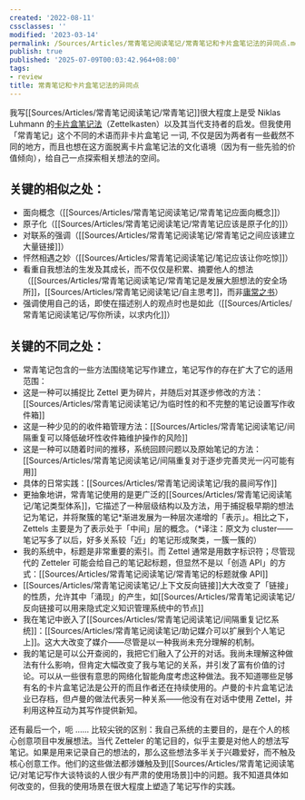 ```yaml
---
created: '2022-08-11'
cssclasses: ''
modified: '2023-03-14'
permalink: /Sources/Articles/常青笔记阅读笔记/常青笔记和卡片盒笔记法的异同点.md
publish: true
published: '2025-07-09T00:03:42.964+08:00'
tags:
- review
title: 常青笔记和卡片盒笔记法的异同点
---
```

我写[[Sources/Articles/常青笔记阅读笔记/常青笔记]]很大程度上是受 Niklas Luhmann 的[卡片盒笔记法](https://notes.andymatuschak.org/z2QvtE9w5zs49x7WUeG8Ut1vywHDLiG2Wkm9p)（Zettelkasten）以及其当代支持者的启发。但我使用「常青笔记」这个不同的术语而非卡片盒笔记 一词, 不仅是因为两者有一些截然不同的地方，而且也想在这方面脱离卡片盒笔记法的文化语境（因为有一些先验的价值倾向），给自己一点探索相关想法的空间。

## 关键的相似之处：

- 面向概念（[[Sources/Articles/常青笔记阅读笔记/常青笔记应面向概念]]）
- 原子化（[[Sources/Articles/常青笔记阅读笔记/常青笔记应该是原子化的]]）
- 对联系的强调（[[Sources/Articles/常青笔记阅读笔记/常青笔记之间应该建立大量链接]]）
- 怦然相遇之妙（[[Sources/Articles/常青笔记阅读笔记/笔记应该让你吃惊]]）
- 看重自我想法的生发及其成长，而不仅仅是积累、摘要他人的想法（[[Sources/Articles/常青笔记阅读笔记/常青笔记是发展大胆想法的安全场所]]，[[Sources/Articles/常青笔记阅读笔记/自主思考]]，而非[庸常之书](https://notes.andymatuschak.org/z3SqGJPwaWsZpbAZJLdCaAKfLcLJqZ4BqsRN7)）
- 强调使用自己的话，即使在描述别人的观点时也是如此（[[Sources/Articles/常青笔记阅读笔记/写你所读，以求内化]]）

## 关键的不同之处：

- 常青笔记包含的一些方法围绕笔记写作建立，笔记写作的存在扩大了它的适用范围：
- 这是一种可以捕捉比 Zettel 更为碎片，并随后对其逐步修改的方法：[[Sources/Articles/常青笔记阅读笔记/为临时性的和不完整的笔记设置写作收件箱]]
- 这是一种少见的的收件箱管理方法：[[Sources/Articles/常青笔记阅读笔记/间隔重复可以降低破坏性收件箱维护操作的风险]]
- 这是一种可以随着时间的推移，系统回顾问题以及原始笔记的方法：[[Sources/Articles/常青笔记阅读笔记/间隔重复对于逐步完善灵光一闪可能有用]]
- 具体的日常实践：[[Sources/Articles/常青笔记阅读笔记/我的晨间写作]]
- 更抽象地讲，常青笔记使用的是更广泛的[[Sources/Articles/常青笔记阅读笔记/笔记类型体系]]，它描述了一种层级结构以及方法，用于捕捉极早期的想法记为笔记，并将聚簇的笔记\*渐进发展为一种层次递增的「表示」。相比之下，Zettels 主要是为了表示处于「中间」层的概念。（\*译注：原文为 cluster——笔记写多了以后，好多关系较「近」的笔记形成聚类，一簇一簇的）
- 我的系统中，标题是非常重要的索引。而 Zettel 通常是用数字标识符；尽管现代的 Zetteler 可能会给自己的笔记起标题，但显然不是以「创造 API」的方式：[[Sources/Articles/常青笔记阅读笔记/常青笔记的标题就像 API]]
- [[Sources/Articles/常青笔记阅读笔记/上下文反向链接]]大大改变了「链接」的性质，允许其中「涌现」的产生，如[[Sources/Articles/常青笔记阅读笔记/反向链接可以用来隐式定义知识管理系统中的节点]]
- 我在笔记中嵌入了[[Sources/Articles/常青笔记阅读笔记/间隔重复记忆系统]]：[[Sources/Articles/常青笔记阅读笔记/助记媒介可以扩展到个人笔记上]]。这大大改变了媒介——尽管是以一种我尚未充分理解的机制。
- 我的笔记是可以公开查阅的，我把它们融入了公开的对话。我尚未理解这种做法有什么影响，但肯定大幅改变了我与笔记的关系，并引发了富有价值的讨论。可以从一些很有意思的网络化智能角度考虑这种做法。我不知道哪些足够有名的卡片盒笔记法是公开的而且作者还在持续使用的。卢曼的卡片盒笔记法业已存档，但卢曼的做法代表另一种关系——他没有在对话中使用 Zettel，并利用这种互动为其写作提供新知。

还有最后一个，呃 …… 比较尖锐的区别：我自己系统的主要目的，是在个人的核心创意项目中发展想法。当代 Zetteler 的笔记目的，似乎主要是对他人的想法写笔记。如果是用来记录自己的想法的，那么这些想法多半关于兴趣爱好，而不触及核心创意工作。他们的这些做法都涉嫌触及到[[Sources/Articles/常青笔记阅读笔记/对笔记写作大谈特谈的人很少有严肃的使用场景]]中的问题。我不知道具体如何改变的，但我的使用场景在很大程度上塑造了笔记写作的实践。
